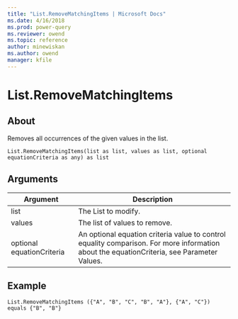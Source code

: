 ```yaml
---
title: "List.RemoveMatchingItems | Microsoft Docs"
ms.date: 4/16/2018
ms.prod: power-query
ms.reviewer: owend
ms.topic: reference
author: minewiskan
ms.author: owend
manager: kfile
---
```

# List.RemoveMatchingItems

  
## About  
Removes all occurrences of the given values in the list.  
  
```  
List.RemoveMatchingItems(list as list, values as list, optional equationCriteria as any) as list  
```  
  
## Arguments  
  
|Argument|Description|  
|------------|---------------|  
|list|The List to modify.|  
|values|The list of values to remove.|  
|optional equationCriteria|An optional equation criteria value to control equality comparison. For more information about the equationCriteria, see Parameter Values.|  
  
## Example  
  
```  
List.RemoveMatchingItems ({"A", "B", "C", "B", "A"}, {"A", "C"}) equals {"B", "B"}  
```  
